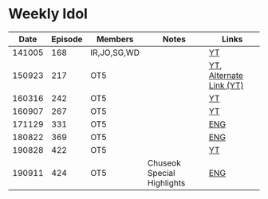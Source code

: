 # Weekly Idol

| Date   | Episode | Members     | Notes                      | Links                                                                                     |
|--------|---------|-------------|----------------------------|-------------------------------------------------------------------------------------------|
| 141005 | 168     | IR,JO,SG,WD |                            | [YT](https://youtu.be/jbcs8YbcUMo)                                                        |
| 150923 | 217     | OT5         |                            | [YT](https://youtu.be/4dPBlYKDKmo), [Alternate Link \(YT\)](https://youtu.be/00ijFRUIJ14) |
| 160316 | 242     | OT5         |                            | [YT](https://youtu.be/BQhHewjZ9Tc)                                                        |
| 160907 | 267     | OT5         |                            | [YT](https://youtu.be/gG_JFfHLcPU)                                                        |
| 171129 | 331     | OT5         |                            | [ENG](https://revelupsubs.com/2017/11/29/eng-171129-red-velvet-weekly-idol/)              |
| 180822 | 369     | OT5         |                            | [ENG](http://kshow123.net/show/weekly-idol/episode-369.html)                              |
| 190828 | 422     | OT5         |                            | [YT](https://youtu.be/u58fcyHXRFs)                                                       |
| 190911 | 424     | OT5         | Chuseok Special Highlights | [ENG](http://kshow123.net/show/weekly-idol/episode-424.html)                              |